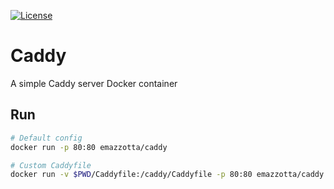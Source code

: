 [![License](http://img.shields.io/:license-mit-blue.svg?style=flat)](https://emanuelemazzotta.com/mit-license)

# Caddy

A simple Caddy server Docker container

## Run

```bash
# Default config
docker run -p 80:80 emazzotta/caddy

# Custom Caddyfile
docker run -v $PWD/Caddyfile:/caddy/Caddyfile -p 80:80 emazzotta/caddy
```
